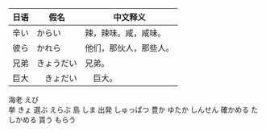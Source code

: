|  日语   | 假名   | 中文释义   |
|------|------|------|
| 辛い | <span class="cloze-span">からい</span> | <span class="cloze-span">辣，辣味。咸，咸味。</span> |
| 彼ら | <span class="cloze-span">かれら</span> | <span class="cloze-span">他们，那伙人，那些人。</span> |
|兄弟|<span class="cloze-span">きょうだい</span>|<span class="cloze-span">兄弟。</span>|
|巨大|　<span class="cloze-span">きょだい</span>|　<span class="cloze-span">巨大。</span>|

海老  えび  
挙 きょ
選ぶ えらぶ 
島 しま
出発 しゅっぱつ
豊か ゆたか
しんせん
確かめる たしかめる
貰う もらう



 